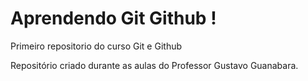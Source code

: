 # Aprendendo Git Github !
 Primeiro repositorio do curso Git e Github 

 Repositório criado durante as aulas do Professor Gustavo Guanabara.
